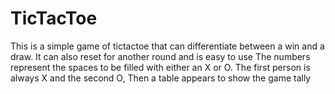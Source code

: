 # TicTacToe
This is a simple game of tictactoe that can differentiate between a win and a draw. It can also reset for another round and is easy to use 
The numbers represent the spaces to be filled with either an X or O.
The first person is always X and the second O, Then a table appears to show the game tally 
